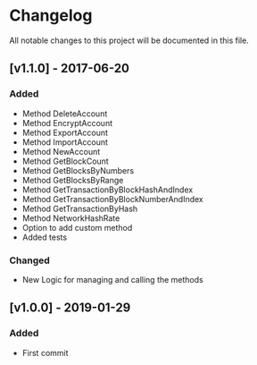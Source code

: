 # Changelog
All notable changes to this project will be documented in this file.

## [v1.1.0] - 2017-06-20
### Added
- Method DeleteAccount
- Method EncryptAccount
- Method ExportAccount
- Method ImportAccount
- Method NewAccount
- Method GetBlockCount
- Method GetBlocksByNumbers
- Method GetBlocksByRange
- Method GetTransactionByBlockHashAndIndex
- Method GetTransactionByBlockNumberAndIndex
- Method GetTransactionByHash
- Method NetworkHashRate
- Option to add custom method
- Added tests

### Changed
- New Logic for managing and calling the methods

## [v1.0.0] - 2019-01-29
### Added
- First commit
